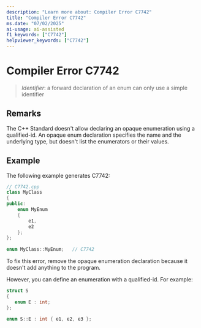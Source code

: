 ```yaml
---
description: "Learn more about: Compiler Error C7742"
title: "Compiler Error C7742"
ms.date: "07/02/2025"
ai-usage: ai-assisted
f1_keywords: ["C7742"]
helpviewer_keywords: ["C7742"]
---
```

# Compiler Error C7742

> *Identifier*: a forward declaration of an enum can only use a simple identifier

## Remarks

The C++ Standard doesn't allow declaring an opaque enumeration using a qualified-id. An opaque enum declaration specifies the name and the underlying type, but doesn't list the enumerators or their values.

## Example

The following example generates C7742:

```cpp
// C7742.cpp
class MyClass
{ 
public: 
    enum MyEnum
    { 
        e1, 
        e2 
    }; 
}; 
  
enum MyClass::MyEnum;   // C7742
```

To fix this error, remove the opaque enumeration declaration because it doesn't add anything to the program.

However, you can define an enumeration with a qualified-id. For example:

```cpp
struct S
{
   enum E : int;
};

enum S::E : int { e1, e2, e3 };
```
